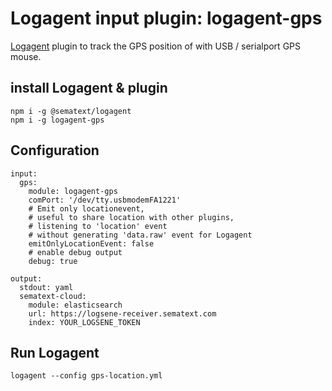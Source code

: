# Logagent input plugin: logagent-gps

[Logagent](https://sematext.com/logagent) plugin to track the GPS position of with USB / serialport GPS mouse.  


## install Logagent & plugin

```
npm i -g @sematext/logagent
npm i -g logagent-gps
```

## Configuration 

```
input: 
  gps: 
    module: logagent-gps
    comPort: '/dev/tty.usbmodemFA1221'
    # Emit only locationevent, 
    # useful to share location with other plugins, 
    # listening to 'location' event
    # without generating 'data.raw' event for Logagent
    emitOnlyLocationEvent: false
    # enable debug output
    debug: true

output: 
  stdout: yaml
  sematext-cloud: 
    module: elasticsearch
    url: https://logsene-receiver.sematext.com
    index: YOUR_LOGSENE_TOKEN

```

## Run Logagent

```
logagent --config gps-location.yml
```